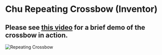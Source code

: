 # Chu Repeating Crossbow (Inventor)
## Please see [this video](https://youtu.be/w5C8iA37Yrc) for a brief demo of the crossbow in action.
![Repeating Crossbow](https://github.com/tkiyohar/Currated-Resume-Gallery/blob/main/3D%20CAD%20Projects/3D%20Printed%20Chu%20Repeating%20Crossbow%20(Inventor)/Images%20and%20videos/IMG_20191019_161738.jpg)
